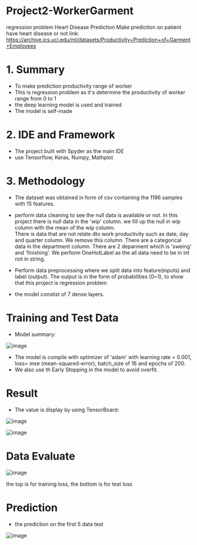 # Project2-WorkerGarment
 regression problem
Heart Disease Prediction
 Make prediction on patient have heart disease or not
 link: https://archive.ics.uci.edu/ml/datasets/Productivity+Prediction+of+Garment+Employees
 
 
 # 1. Summary
 - To make prediction productivity range of worker
 - This is regression problem as it's determine the productivity of worker range from 0 to 1
 - the deep learning model is used and trained
 - The model is self-made

# 2. IDE and Framework
- The project built with Spyder as the main IDE
- use Tensorflow, Keras, Numpy, Mathplot

# 3. Methodology
- The dataset was obtained in form of csv containing the 1196 samples with 15 features.
- perform data cleaning to see the null data is available or not. In this project there
  is null data in the 'wip' column. we fill up the null in wip column with the mean of the wip column.  
  There is data that are not relate dto work productivity such as date, day and quarter column. We remove this column.
  There are a categorical data in the department column. There are 2 deparment which is 'sweing' and 'finishing'. We perform OneHotLabel as the all data need to be in   int not in string.
  
- Perform data preprocessing where we spilt data into feature(inputs) and label (output). The output is in the form of probabilities (0~1), to show that this project     is regression problem
- the model constist of 7 dense layers. 

# Training and Test Data

- Model summary:

![image](https://user-images.githubusercontent.com/73817610/174978773-e3b2c535-f39d-4386-80c3-79c30b793f9a.png)

- The model is compile with optimizer of 'adam' with learning rate = 0.001, loss= mse (mean-squared-error), batch_size of 16 and epochs of 200.
- We also use th Early Stopping in the model to avoid overfit.
# Result
- The value is display by using TensorBoard:

![image](https://user-images.githubusercontent.com/73817610/175349673-d0b2a359-5ad8-4a64-abb8-994938a5efec.png)

![image](https://user-images.githubusercontent.com/73817610/175349720-836d9102-38ed-4867-9f2b-449bb5a67c2b.png)
# Data Evaluate

![image](https://user-images.githubusercontent.com/73817610/176489855-32046bc9-e315-4a03-97ba-018916d2e5e4.png)

the top is for training loss, the bottom is for test loss

# Prediction
- the prediction on the first 5 data test

![image](https://user-images.githubusercontent.com/73817610/176490126-02edf8e3-b215-42c2-8729-920d781ccb98.png)







